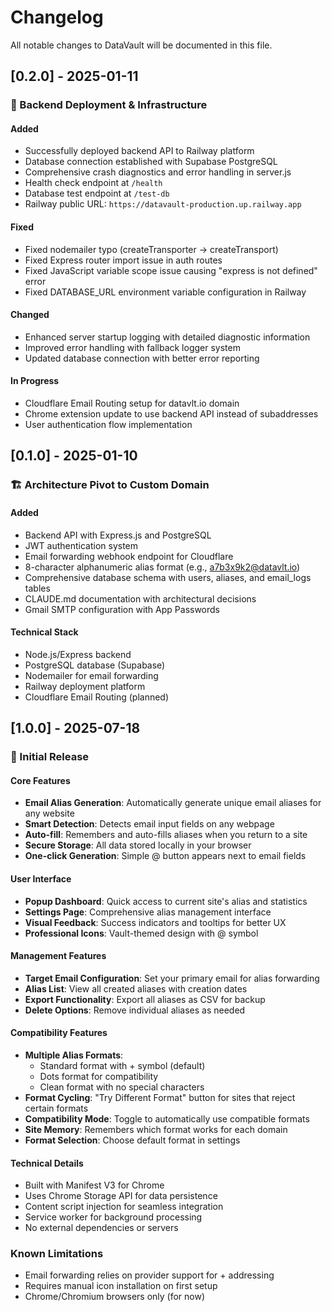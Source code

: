 # Changelog

All notable changes to DataVault will be documented in this file.

## [0.2.0] - 2025-01-11

### 🚀 Backend Deployment & Infrastructure

#### Added
- Successfully deployed backend API to Railway platform
- Database connection established with Supabase PostgreSQL
- Comprehensive crash diagnostics and error handling in server.js
- Health check endpoint at `/health`
- Database test endpoint at `/test-db`
- Railway public URL: `https://datavault-production.up.railway.app`

#### Fixed
- Fixed nodemailer typo (createTransporter → createTransport)
- Fixed Express router import issue in auth routes
- Fixed JavaScript variable scope issue causing "express is not defined" error
- Fixed DATABASE_URL environment variable configuration in Railway

#### Changed
- Enhanced server startup logging with detailed diagnostic information
- Improved error handling with fallback logger system
- Updated database connection with better error reporting

#### In Progress
- Cloudflare Email Routing setup for datavlt.io domain
- Chrome extension update to use backend API instead of subaddresses
- User authentication flow implementation

## [0.1.0] - 2025-01-10

### 🏗️ Architecture Pivot to Custom Domain

#### Added
- Backend API with Express.js and PostgreSQL
- JWT authentication system
- Email forwarding webhook endpoint for Cloudflare
- 8-character alphanumeric alias format (e.g., a7b3x9k2@datavlt.io)
- Comprehensive database schema with users, aliases, and email_logs tables
- CLAUDE.md documentation with architectural decisions
- Gmail SMTP configuration with App Passwords

#### Technical Stack
- Node.js/Express backend
- PostgreSQL database (Supabase)
- Nodemailer for email forwarding
- Railway deployment platform
- Cloudflare Email Routing (planned)

## [1.0.0] - 2025-07-18

### 🎉 Initial Release

#### Core Features
- **Email Alias Generation**: Automatically generate unique email aliases for any website
- **Smart Detection**: Detects email input fields on any webpage
- **Auto-fill**: Remembers and auto-fills aliases when you return to a site
- **Secure Storage**: All data stored locally in your browser
- **One-click Generation**: Simple @ button appears next to email fields

#### User Interface
- **Popup Dashboard**: Quick access to current site's alias and statistics
- **Settings Page**: Comprehensive alias management interface
- **Visual Feedback**: Success indicators and tooltips for better UX
- **Professional Icons**: Vault-themed design with @ symbol

#### Management Features
- **Target Email Configuration**: Set your primary email for alias forwarding
- **Alias List**: View all created aliases with creation dates
- **Export Functionality**: Export all aliases as CSV for backup
- **Delete Options**: Remove individual aliases as needed

#### Compatibility Features
- **Multiple Alias Formats**: 
  - Standard format with + symbol (default)
  - Dots format for compatibility
  - Clean format with no special characters
- **Format Cycling**: "Try Different Format" button for sites that reject certain formats
- **Compatibility Mode**: Toggle to automatically use compatible formats
- **Site Memory**: Remembers which format works for each domain
- **Format Selection**: Choose default format in settings

#### Technical Details
- Built with Manifest V3 for Chrome
- Uses Chrome Storage API for data persistence
- Content script injection for seamless integration
- Service worker for background processing
- No external dependencies or servers

### Known Limitations
- Email forwarding relies on provider support for + addressing
- Requires manual icon installation on first setup
- Chrome/Chromium browsers only (for now)